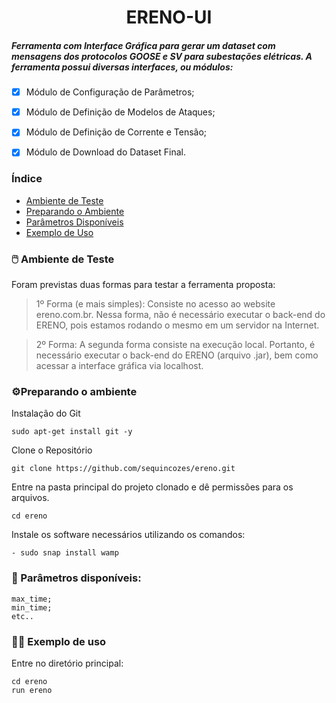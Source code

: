 <h1 align="center"> ERENO-UI </h1>
<h5 align="left"> Ferramenta com Interface Gráfica para gerar um dataset com mensagens dos protocolos GOOSE e SV para subestações elétricas.
A ferramenta possui diversas interfaces, ou módulos: </h5>

- [x] Módulo de Configuração de Parâmetros;
- [x] Módulo de Definição de Modelos de Ataques;
- [x] Módulo de Definição de Corrente e Tensão;
- [x] Módulo de Download do Dataset Final.


### Índice

* [Ambiente de Teste](#ambiente-de-teste)
* [Preparando o Ambiente](#preparando-o-ambiente)
* [Parâmetros Disponíveis](#parametros-disponiveis)
* [Exemplo de Uso](#exemplo-de-uso)

<div id="ambiente-de-teste"/>


### 🖱️ Ambiente de Teste 

Foram previstas duas formas para testar a ferramenta proposta: 
> 1º Forma (e mais simples): Consiste no acesso ao website ereno.com.br. Nessa forma, não é necessário executar o back-end do ERENO, pois estamos rodando o mesmo em um servidor na Internet. 

> 2º Forma: A segunda forma consiste na execução local. Portanto, é necessário executar o back-end do ERENO (arquivo .jar), bem como acessar a interface gráfica via localhost.

<div id="preparando-o-ambiente"/>

### ⚙️Preparando o ambiente
Instalação do Git
```
sudo apt-get install git -y
```
Clone o Repositório
```
git clone https://github.com/sequincozes/ereno.git
```
Entre na pasta principal do projeto clonado e dê permissões para os arquivos.
```
cd ereno
```
Instale os software necessários utilizando os comandos:
```
- sudo snap install wamp
```

<div id="parametros-disponiveis"/>

### 📌 Parâmetros disponíveis:

```
max_time;
min_time;
etc..
```

<div id="exemplo-de-uso"/>

### 👨‍💻 Exemplo de uso
Entre no diretório principal:
```
cd ereno
run ereno
```
